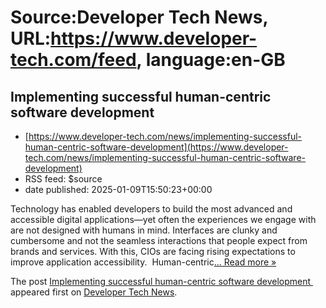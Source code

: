 # Source:Developer Tech News, URL:https://www.developer-tech.com/feed, language:en-GB

## Implementing successful human-centric software development
 - [https://www.developer-tech.com/news/implementing-successful-human-centric-software-development](https://www.developer-tech.com/news/implementing-successful-human-centric-software-development)
 - RSS feed: $source
 - date published: 2025-01-09T15:50:23+00:00

<p>Technology has enabled developers to build the most advanced and accessible digital applications—yet often the experiences we engage with are not designed with humans in mind. Interfaces are clunky and cumbersome and not the seamless interactions that people expect from brands and services. With this, CIOs are facing rising expectations to improve application accessibility.  Human-centric<a class="excerpt-read-more" href="https://www.developer-tech.com/news/implementing-successful-human-centric-software-development/" title="ReadImplementing successful human-centric software development ">... Read more &#187;</a></p>
<p>The post <a href="https://www.developer-tech.com/news/implementing-successful-human-centric-software-development/">Implementing successful human-centric software development </a> appeared first on <a href="https://www.developer-tech.com">Developer Tech News</a>.</p>

